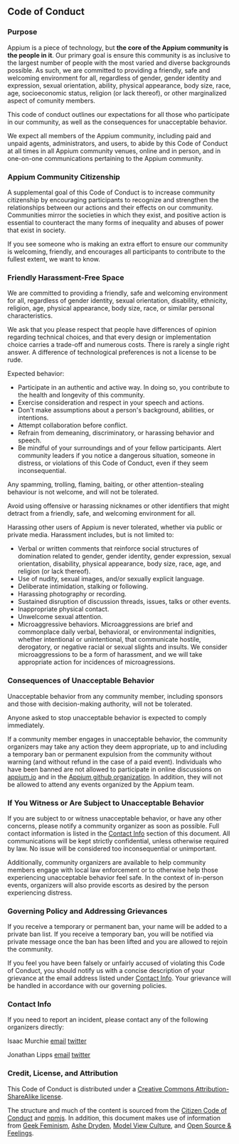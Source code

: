 ## Code of Conduct


### Purpose

Appium is a piece of technology, but **the core of the Appium community is the people in it**. Our primary goal is ensure this community is as inclusive to the largest number of people with the most varied and diverse backgrounds possible. As such, we are committed to providing a friendly, safe and welcoming environment for all, regardless of gender, gender identity and expression, sexual orientation, ability, physical appearance, body size, race, age, socioeconomic status, religion (or lack thereof), or other marginalized aspect of comunity members.

This code of conduct outlines our expectations for all those who participate in our community, as well as the consequences for unacceptable behavior.

We expect all members of the Appium community, including paid and unpaid agents, administrators, and users, to abide by this Code of Conduct at all times in all Appium community venues, online and in person, and in one-on-one communications pertaining to the Appium community.


### Appium Community Citizenship

A supplemental goal of this Code of Conduct is to increase community citizenship by encouraging participants to recognize and strengthen the relationships between our actions and their effects on our community. Communities mirror the societies in which they exist, and positive action is essential to counteract the many forms of inequality and abuses of power that exist in society.

If you see someone who is making an extra effort to ensure our community is welcoming, friendly, and encourages all participants to contribute to the fullest extent, we want to know.


### Friendly Harassment-Free Space

We are committed to providing a friendly, safe and welcoming environment for all, regardless of gender identity, sexual orientation, disability, ethnicity, religion, age, physical appearance, body size, race, or similar personal characteristics.

We ask that you please respect that people have differences of opinion regarding technical choices, and that every design or implementation choice carries a trade-off and numerous costs. There is rarely a single right answer. A difference of technological preferences is not a license to be rude.

Expected behavior:

  * Participate in an authentic and active way. In doing so, you contribute to the health and longevity of this community.
  * Exercise consideration and respect in your speech and actions.
  * Don't make assumptions about a person's background, abilities, or intentions.
  * Attempt collaboration before conflict.
  * Refrain from demeaning, discriminatory, or harassing behavior and speech.
  * Be mindful of your surroundings and of your fellow participants. Alert community leaders if you notice a dangerous situation, someone in distress, or violations of this Code of Conduct, even if they seem inconsequential.

Any spamming, trolling, flaming, baiting, or other attention-stealing behaviour is not welcome, and will not be tolerated.

Avoid using offensive or harassing nicknames or other identifiers that might detract from a friendly, safe, and welcoming environment for all.

Harassing other users of Appium is never tolerated, whether via public or private media. Harassment includes, but is not limited to:

  * Verbal or written comments that reinforce social structures of domination related to gender, gender identity, gender expression, sexual orientation, disability, physical appearance, body size, race, age, and religion (or lack thereof).
  * Use of nudity, sexual images, and/or sexually explicit language.
  * Deliberate intimidation, stalking or following.
  * Harassing photography or recording.
  * Sustained disruption of discussion threads, issues, talks or other events.
  * Inappropriate physical contact.
  * Unwelcome sexual attention.
  * Microaggressive behaviors. Microaggressions are brief and commonplace daily verbal, behavioral, or environmental indignities, whether intentional or unintentional, that communicate hostile, derogatory, or negative racial or sexual slights and insults. We consider microaggressions to be a form of harassment, and we will take appropriate action for incidences of microagressions.


### Consequences of Unacceptable Behavior

Unacceptable behavior from any community member, including sponsors and those with decision-making authority, will not be tolerated.

Anyone asked to stop unacceptable behavior is expected to comply immediately.

If a community member engages in unacceptable behavior, the community organizers may take any action they deem appropriate, up to and including a temporary ban or permanent expulsion from the community without warning (and without refund in the case of a paid event). Individuals who have been banned are not allowed to participate in online discussions on [appium.io](https://discuss.appium.io/) and in the [Appium github organization](https://github.com/appium). In addition, they will not be allowed to attend any events organized by the Appium team.


### If You Witness or Are Subject to Unacceptable Behavior

If you are subject to or witness unacceptable behavior, or have any other concerns, please notify a community organizer as soon as possible. Full contact information is listed in the [Contact Info](#contact-info) section of this document. All communications will be kept strictly confidential, unless otherwise required by law. No issue will be considered too inconsequential or unimportant.

Additionally, community organizers are available to help community members engage with local law enforcement or to otherwise help those experiencing unacceptable behavior feel safe. In the context of in-person events, organizers will also provide escorts as desired by the person experiencing distress.


### Governing Policy and Addressing Grievances

If you receive a temporary or permanent ban, your name will be added to a private ban list. If you receive a temporary ban, you will be notified via private message once the ban has been lifted and you are allowed to rejoin the community.

If you feel you have been falsely or unfairly accused of violating this Code of Conduct, you should notify us with a concise description of your grievance at the email address listed under [Contact Info](#contact-info). Your grievance will be handled in accordance with our governing policies.


### Contact Info

If you need to report an incident, please contact any of the following organizers directly:

Isaac Murchie [email](mailto:isaac@saucelabs.com) [twitter](https://twitter.com/imurchie)

Jonathan Lipps [email](mailto:jlipps@saucelabs.com) [twitter](https://twitter.com/jlipps)


### Credit, License, and Attribution

This Code of Conduct is distributed under a [Creative Commons Attribution-ShareAlike license](http://creativecommons.org/licenses/by-sa/3.0/).

The structure and much of the content is sourced from the [Citizen Code of Conduct](http://citizencodeofconduct.org/) and [npmjs](https://www.npmjs.com/policies/conduct). In addition, this document makes use of information from [Geek Feminism](http://geekfeminism.wikia.com/wiki/Conference_anti-harassment/Policy), [Ashe Dryden](http://www.ashedryden.com/blog/codes-of-conduct-101-faq), [Model View Culture](https://modelviewculture.com/issues/events), and [Open Source & Feelings](http://osfeels.com/conduct).

